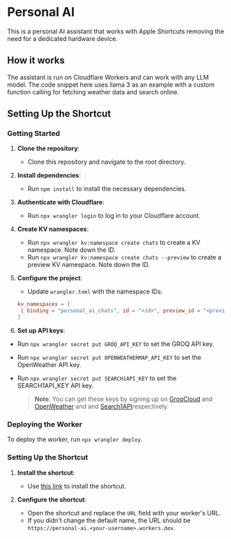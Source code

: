 # Personal AI

This is a personal AI assistant that works with Apple Shortcuts removing the need for a dedicated hardware device.

## How it works

The assistant is run on Cloudflare Workers and can work with any LLM model. The code snippet here uses llama 3 as an example with a custom function calling for fetching weather data and search online.

## Setting Up the Shortcut

### Getting Started

1. **Clone the repository**:
   - Clone this repository and navigate to the root directory.

2. **Install dependencies**:
   - Run `npm install` to install the necessary dependencies.

3. **Authenticate with Cloudflare**:
   - Run `npx wrangler login` to log in to your Cloudflare account.

4. **Create KV namespaces**:
   - Run `npx wrangler kv:namespace create chats` to create a KV namespace. Note down the ID.
   - Run `npx wrangler kv:namespace create chats --preview` to create a preview KV namespace. Note down the ID.

5. **Configure the project**:
   - Update `wrangler.toml` with the namespace IDs:

   ```toml
   kv_namespaces = [
    { binding = "personal_ai_chats", id = "<id>", preview_id = "<preview_id>"}
   ]
    ```

6. **Set up API keys**:

- Run `npx wrangler secret put GROQ_API_KEY` to set the GROQ API key.
- Run `npx wrangler secret put OPENWEATHERMAP_API_KEY` to set the OpenWeather API key.
- Run `npx wrangler secret put SEARCH1API_KEY` to set the SEARCH1API_KEY API key.

   > **Note**: You can get these keys by signing up on [GroqCloud](https://console.groq.com/login) and [OpenWeather](https://home.openweathermap.org/users/sign_up) and and [Search1API](https://www.search1api.com/)respectively.

### Deploying the Worker

To deploy the worker, run `npx wrangler deploy`.

### Setting Up the Shortcut

1. **Install the shortcut**:
   - Use [this link](https://www.icloud.com/shortcuts/284c0f68f7b0450ebab0b19e9adc317f) to install the shortcut.

2. **Configure the shortcut**:
   - Open the shortcut and replace the `URL` field with your worker's URL.
   - If you didn't change the default name, the URL should be `https://personal-ai.<your-username>.workers.dev`.
